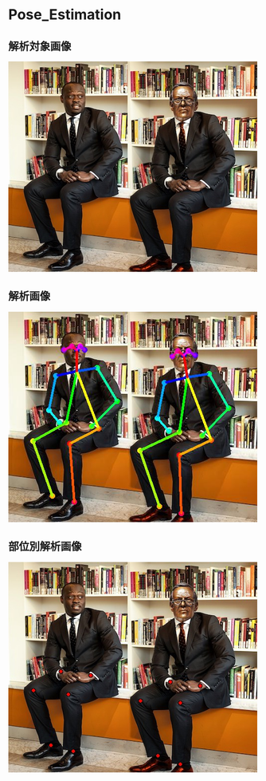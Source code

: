 # Pose_Estimation

## 解析対象画像  
![解析対象画像](https://github.com/enchby/Pose_Estimation/blob/master/data/p2.jpg)
  
  
## 解析画像
![解析画像](https://github.com/enchby/Pose_Estimation/blob/master/data/p2_estimated.jpg)


## 部位別解析画像
![解析画像](https://github.com/enchby/Pose_Estimation/blob/master/data/p2_estimated2.jpg)
